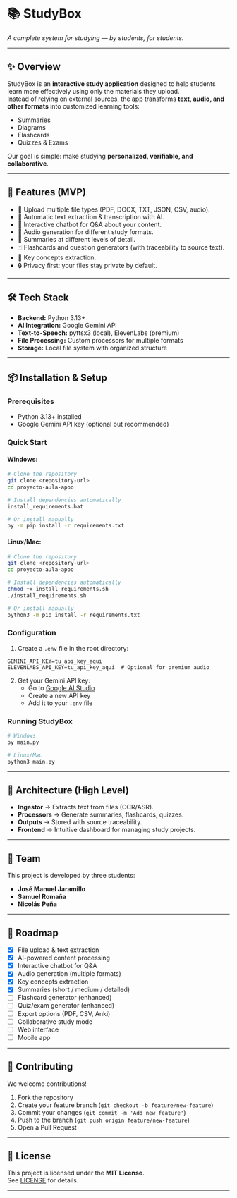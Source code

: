 # 📚 StudyBox  
*A complete system for studying — by students, for students.*

---

## ✨ Overview  
StudyBox is an **interactive study application** designed to help students learn more effectively using only the materials they upload.  
Instead of relying on external sources, the app transforms **text, audio, and other formats** into customized learning tools:  
- Summaries  
- Diagrams  
- Flashcards  
- Quizzes & Exams  

Our goal is simple: make studying **personalized, verifiable, and collaborative**.

---

## 🚀 Features (MVP)  
- 📂 Upload multiple file types (PDF, DOCX, TXT, JSON, CSV, audio).  
- 📝 Automatic text extraction & transcription with AI.  
- 🤖 Interactive chatbot for Q&A about your content.  
- 🎵 Audio generation for different study formats.  
- 📑 Summaries at different levels of detail.  
- 🃏 Flashcards and question generators (with traceability to source text).  
- 🎯 Key concepts extraction.  
- 🔒 Privacy first: your files stay private by default.  

---

## 🛠️ Tech Stack  
- **Backend:** Python 3.13+  
- **AI Integration:** Google Gemini API  
- **Text-to-Speech:** pyttsx3 (local), ElevenLabs (premium)  
- **File Processing:** Custom processors for multiple formats  
- **Storage:** Local file system with organized structure  

---

## 📦 Installation & Setup

### Prerequisites
- Python 3.13+ installed
- Google Gemini API key (optional but recommended)

### Quick Start

#### Windows:
```bash
# Clone the repository
git clone <repository-url>
cd proyecto-aula-apoo

# Install dependencies automatically
install_requirements.bat

# Or install manually
py -m pip install -r requirements.txt
```

#### Linux/Mac:
```bash
# Clone the repository
git clone <repository-url>
cd proyecto-aula-apoo

# Install dependencies automatically
chmod +x install_requirements.sh
./install_requirements.sh

# Or install manually
python3 -m pip install -r requirements.txt
```

### Configuration
1. Create a `.env` file in the root directory:
```env
GEMINI_API_KEY=tu_api_key_aqui
ELEVENLABS_API_KEY=tu_api_key_aqui  # Optional for premium audio
```

2. Get your Gemini API key:
   - Go to [Google AI Studio](https://makersuite.google.com/app/apikey)
   - Create a new API key
   - Add it to your `.env` file

### Running StudyBox
```bash
# Windows
py main.py

# Linux/Mac
python3 main.py
```

---

## 🧩 Architecture (High Level)  
- **Ingestor** → Extracts text from files (OCR/ASR).  
- **Processors** → Generate summaries, flashcards, quizzes.  
- **Outputs** → Stored with source traceability.  
- **Frontend** → Intuitive dashboard for managing study projects.  

---

## 👥 Team  
This project is developed by three students:  
- **José Manuel Jaramillo**  
- **Samuel Romaña**  
- **Nicolás Peña**  

---

## 📌 Roadmap  
- [x] File upload & text extraction  
- [x] AI-powered content processing  
- [x] Interactive chatbot for Q&A  
- [x] Audio generation (multiple formats)  
- [x] Key concepts extraction  
- [x] Summaries (short / medium / detailed)  
- [ ] Flashcard generator (enhanced)  
- [ ] Quiz/exam generator (enhanced)  
- [ ] Export options (PDF, CSV, Anki)  
- [ ] Collaborative study mode  
- [ ] Web interface  
- [ ] Mobile app  

---

## 🤝 Contributing  
We welcome contributions!  
1. Fork the repository  
2. Create your feature branch (`git checkout -b feature/new-feature`)  
3. Commit your changes (`git commit -m 'Add new feature'`)  
4. Push to the branch (`git push origin feature/new-feature`)  
5. Open a Pull Request  

---

## 📜 License  
This project is licensed under the **MIT License**.  
See [LICENSE](./LICENSE) for details.  

---

